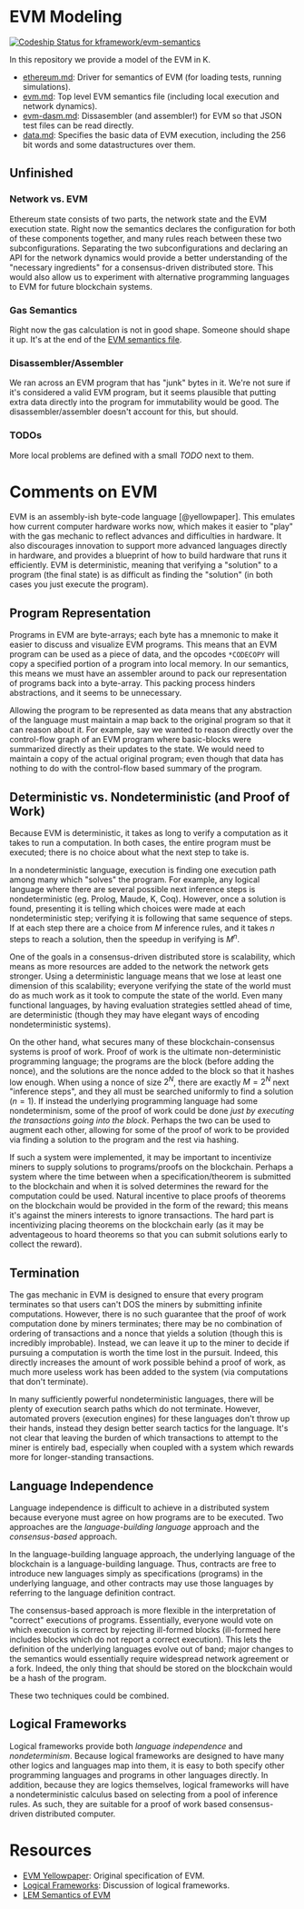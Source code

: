 EVM Modeling
============

[ ![Codeship Status for kframework/evm-semantics](https://app.codeship.com/projects/d3ce9a40-343d-0135-d1d4-02553a1f9242/status?branch=master)](https://app.codeship.com/projects/226792)

In this repository we provide a model of the EVM in K.

-   [ethereum.md](ethereum.md): Driver for semantics of EVM (for loading tests, running simulations).
-   [evm.md](evm.md): Top level EVM semantics file (including local execution and network dynamics).
-   [evm-dasm.md](evm-dasm.md): Dissasembler (and assembler!) for EVM so that JSON test files can be read directly.
-   [data.md](data.md): Specifies the basic data of EVM execution, including the 256 bit words and some datastructures over them.

Unfinished
----------

### Network vs. EVM

Ethereum state consists of two parts, the network state and the EVM execution state.
Right now the semantics declares the configuration for both of these components together, and many rules reach between these two subconfigurations.
Separating the two subconfigurations and declaring an API for the network dynamics would provide a better understanding of the "necessary ingredients" for a consensus-driven distributed store.
This would also allow us to experiment with alternative programming languages to EVM for future blockchain systems.

### Gas Semantics

Right now the gas calculation is not in good shape.
Someone should shape it up.
It's at the end of the [EVM semantics file](evm.md).

### Disassembler/Assembler

We ran across an EVM program that has "junk" bytes in it.
We're not sure if it's considered a valid EVM program, but it seems plausible that putting extra data directly into the program for immutability would be good.
The disassembler/assembler doesn't account for this, but should.

### TODOs

More local problems are defined with a small *TODO* next to them.

Comments on EVM
===============

EVM is an assembly-ish byte-code language [@yellowpaper].
This emulates how current computer hardware works now, which makes it easier to "play" with the gas mechanic to reflect advances and difficulties in hardware.
It also discourages innovation to support more advanced languages directly in hardware, and provides a blueprint of how to build hardware that runs it efficiently.
EVM is deterministic, meaning that verifying a "solution" to a program (the final state) is as difficult as finding the "solution" (in both cases you just execute the program).

Program Representation
----------------------

Programs in EVM are byte-arrays; each byte has a mnemonic to make it easier to discuss and visualize EVM programs.
This means that an EVM program can be used as a piece of data, and the opcodes `*CODECOPY` will copy a specified portion of a program into local memory.
In our semantics, this means we must have an assembler around to pack our representation of programs back into a byte-array.
This packing process hinders abstractions, and it seems to be unnecessary.

Allowing the program to be represented as data means that any abstraction of the language must maintain a map back to the original program so that it can reason about it.
For example, say we wanted to reason directly over the control-flow graph of an EVM program where basic-blocks were summarized directly as their updates to the state.
We would need to maintain a copy of the actual original program; even though that data has nothing to do with the control-flow based summary of the program.

Deterministic vs. Nondeterministic (and Proof of Work)
------------------------------------------------------

Because EVM is deterministic, it takes as long to verify a computation as it takes to run a computation.
In both cases, the entire program must be executed; there is no choice about what the next step to take is.

In a nondeterministic language, execution is finding one execution path among many which "solves" the program.
For example, any logical language where there are several possible next inference steps is nondeterministic (eg. Prolog, Maude, K, Coq).
However, once a solution is found, presenting it is telling which choices were made at each nondeterministic step; verifying it is following that same sequence of steps.
If at each step there are a choice from $M$ inference rules, and it takes $n$ steps to reach a solution, then the speedup in verifying is $M^n$.

One of the goals in a consensus-driven distributed store is scalability, which means as more resources are added to the network the network gets stronger.
Using a deterministic language means that we lose at least one dimension of this scalability; everyone verifying the state of the world must do as much work as it took to compute the state of the world.
Even many functional languages, by having evaluation strategies settled ahead of time, are deterministic (though they may have elegant ways of encoding nondeterministic systems).

On the other hand, what secures many of these blockchain-consensus systems is proof of work.
Proof of work is the ultimate non-deterministic programming language; the programs are the block (before adding the nonce), and the solutions are the nonce added to the block so that it hashes low enough.
When using a nonce of size $2^N$, there are exactly $M = 2^N$ next "inference steps", and they all must be searched uniformly to find a solution ($n = 1$).
If instead the underlying programming language had some nondeterminism, some of the proof of work could be done *just by executing the transactions going into the block*.
Perhaps the two can be used to augment each other, allowing for some of the proof of work to be provided via finding a solution to the program and the rest via hashing.

If such a system were implemented, it may be important to incentivize miners to supply solutions to programs/proofs on the blockchain.
Perhaps a system where the time between when a specification/theorem is submitted to the blockchain and when it is solved determines the reward for the computation could be used.
Natural incentive to place proofs of theorems on the blockchain would be provided in the form of the reward; this means it's against the miners interests to ignore transactions.
The hard part is incentivizing placing theorems on the blockchain early (as it may be adventageous to hoard theorems so that you can submit solutions early to collect the reward).

Termination
-----------

The gas mechanic in EVM is designed to ensure that every program terminates so that users can't DOS the miners by submitting infinite computations.
However, there is no such guarantee that the proof of work computation done by miners terminates; there may be no combination of ordering of transactions and a nonce that yields a solution (though this is incredibly improbable).
Instead, we can leave it up to the miner to decide if pursuing a computation is worth the time lost in the pursuit.
Indeed, this directly increases the amount of work possible behind a proof of work, as much more useless work has been added to the system (via computations that don't terminate).

In many sufficiently powerful nondeterministic languages, there will be plenty of execution search paths which do not terminate.
However, automated provers (execution engines) for these languages don't throw up their hands, instead they design better search tactics for the language.
It's not clear that leaving the burden of which transactions to attempt to the miner is entirely bad, especially when coupled with a system which rewards more for longer-standing transactions.

Language Independence
---------------------

Language independence is difficult to achieve in a distributed system because everyone must agree on how programs are to be executed.
Two approaches are the *language-building language* approach and the *consensus-based* approach.

In the language-building language approach, the underlying language of the blockchain is a language-building language.
Thus, contracts are free to introduce new languages simply as specifications (programs) in the underlying language, and other contracts may use those languages by referring to the language definition contract.

The consensus-based approach is more flexible in the interpretation of "correct" executions of programs.
Essentially, everyone would vote on which execution is correct by rejecting ill-formed blocks (ill-formed here includes blocks which do not report a correct execution).
This lets the definition of the underlying languages evolve out of band; major changes to the semantics would essentially require widespread network agreement or a fork.
Indeed, the only thing that should be stored on the blockchain would be a hash of the program.

These two techniques could be combined.

Logical Frameworks
------------------

Logical frameworks provide both *language independence* and *nondeterminism*.
Because logical frameworks are designed to have many other logics and languages map into them, it is easy to both specify other programming languages and programs in other languages directly.
In addition, because they are logics themselves, logical frameworks will have a nondeterministic calculus based on selecting from a pool of inference rules.
As such, they are suitable for a proof of work based consensus-driven distributed computer.

Resources
=========

-   [EVM Yellowpaper](https://github.com/ethereum/yellowpaper): Original specification of EVM.
-   [Logical Frameworks](http://dl.acm.org/citation.cfm?id=208700): Discussion of logical frameworks.
-   [LEM Semantics of EVM](https://github.com/pirapira/eth-isabelle)
